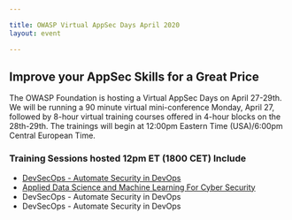 ```yaml
---

title: OWASP Virtual AppSec Days April 2020
layout: event

---
```


<!-- rebuild 9-->

<!-- {{ site.data.event-details.pitch }} -->

## Improve your AppSec Skills for a Great Price

The OWASP Foundation is hosting a Virtual AppSec Days on April 27-29th. We will be running a 90 minute virtual mini-conference Monday, April 27, followed by 8-hour virtual training courses offered in 4-hour blocks on the 28th-29th. The trainings will begin at 12:00pm Eastern Time (USA)/6:00pm Central European Time.
     
### Training Sessions hosted 12pm ET (1800 CET) Include

- [DevSecOps - Automate Security in DevOps](/register/?id=sku_H1xk4AgbtAFKU5)
- [Applied Data Science and Machine Learning For Cyber Security](https://appsecdays.org/register/?id=sku_H33dXfccDeGYjR)
- DevSecOps - Automate Security in DevOps
- DevSecOps - Automate Security in DevOps





